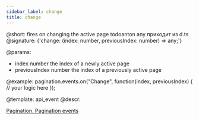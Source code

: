 ```yaml
---
sidebar_label: change
title: change
---          
```


@short: fires on changing the active page
todoanton any приходит из d.ts
@signature: {'change: (index: number, previousIndex: number) => any;'}

@params:
- index     number  the index of a newly active page
- previousIndex     number  the index of a previously active page


@example:
pagination.events.on("Change", function(index, previousIndex) {
  // your logic here
});


@template: api_event
@descr:



[Pagination. Pagination events](https://snippet.dhtmlx.com/mlrtmj7p)
